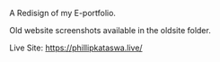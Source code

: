 A Redisign of my E-portfolio.

Old website screenshots available in the oldsite folder.

Live Site: https://phillipkataswa.live/ 
